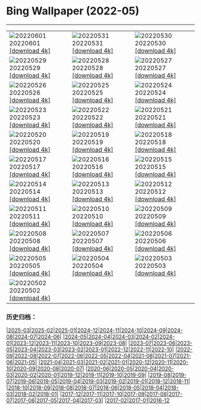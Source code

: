 # Bing Wallpaper (2022-05)
**************

<table><tr><td><img class="wallpaper" src="https://www.bing.com/th?id=OHR.ParrotDay_EN-CA4351957984_1920x1080.jpg" alt="20220601"> 20220601 <a class="wallpaper_link" href="https://www.bing.com/th?id=OHR.ParrotDay_EN-CA4351957984_UHD.jpg">[download 4k]</a></td><td><img class="wallpaper" src="https://www.bing.com/th?id=OHR.MountFryatt_EN-CA4918183412_1920x1080.jpg" alt="20220531"> 20220531 <a class="wallpaper_link" href="https://www.bing.com/th?id=OHR.MountFryatt_EN-CA4918183412_UHD.jpg">[download 4k]</a></td><td><img class="wallpaper" src="https://www.bing.com/th?id=OHR.GrizzlyRainforest_EN-CA8604389312_1920x1080.jpg" alt="20220530"> 20220530 <a class="wallpaper_link" href="https://www.bing.com/th?id=OHR.GrizzlyRainforest_EN-CA8604389312_UHD.jpg">[download 4k]</a></td></tr><tr><td><img class="wallpaper" src="https://www.bing.com/th?id=OHR.PurnululuNP_EN-CA3977255779_1920x1080.jpg" alt="20220529"> 20220529 <a class="wallpaper_link" href="https://www.bing.com/th?id=OHR.PurnululuNP_EN-CA3977255779_UHD.jpg">[download 4k]</a></td><td><img class="wallpaper" src="https://www.bing.com/th?id=OHR.MarinHeadlands_EN-CA2037980035_1920x1080.jpg" alt="20220528"> 20220528 <a class="wallpaper_link" href="https://www.bing.com/th?id=OHR.MarinHeadlands_EN-CA2037980035_UHD.jpg">[download 4k]</a></td><td><img class="wallpaper" src="https://www.bing.com/th?id=OHR.Monteverde_EN-CA1079549007_1920x1080.jpg" alt="20220527"> 20220527 <a class="wallpaper_link" href="https://www.bing.com/th?id=OHR.Monteverde_EN-CA1079549007_UHD.jpg">[download 4k]</a></td></tr><tr><td><img class="wallpaper" src="https://www.bing.com/th?id=OHR.Alhambra_EN-CA2527467089_1920x1080.jpg" alt="20220526"> 20220526 <a class="wallpaper_link" href="https://www.bing.com/th?id=OHR.Alhambra_EN-CA2527467089_UHD.jpg">[download 4k]</a></td><td><img class="wallpaper" src="https://www.bing.com/th?id=OHR.KornatiNP_EN-CA2176288354_1920x1080.jpg" alt="20220525"> 20220525 <a class="wallpaper_link" href="https://www.bing.com/th?id=OHR.KornatiNP_EN-CA2176288354_UHD.jpg">[download 4k]</a></td><td><img class="wallpaper" src="https://www.bing.com/th?id=OHR.RedBellied_EN-CA1930234626_1920x1080.jpg" alt="20220524"> 20220524 <a class="wallpaper_link" href="https://www.bing.com/th?id=OHR.RedBellied_EN-CA1930234626_UHD.jpg">[download 4k]</a></td></tr><tr><td><img class="wallpaper" src="https://www.bing.com/th?id=OHR.ZebraEgret_EN-CA1583825916_1920x1080.jpg" alt="20220523"> 20220523 <a class="wallpaper_link" href="https://www.bing.com/th?id=OHR.ZebraEgret_EN-CA1583825916_UHD.jpg">[download 4k]</a></td><td><img class="wallpaper" src="https://www.bing.com/th?id=OHR.AlbionFalls_EN-CA1144849283_1920x1080.jpg" alt="20220522"> 20220522 <a class="wallpaper_link" href="https://www.bing.com/th?id=OHR.AlbionFalls_EN-CA1144849283_UHD.jpg">[download 4k]</a></td><td><img class="wallpaper" src="https://www.bing.com/th?id=OHR.ApisMellifera_EN-CA4257638389_1920x1080.jpg" alt="20220521"> 20220521 <a class="wallpaper_link" href="https://www.bing.com/th?id=OHR.ApisMellifera_EN-CA4257638389_UHD.jpg">[download 4k]</a></td></tr><tr><td><img class="wallpaper" src="https://www.bing.com/th?id=OHR.GlassBridge_EN-CA2778800699_1920x1080.jpg" alt="20220520"> 20220520 <a class="wallpaper_link" href="https://www.bing.com/th?id=OHR.GlassBridge_EN-CA2778800699_UHD.jpg">[download 4k]</a></td><td><img class="wallpaper" src="https://www.bing.com/th?id=OHR.KansasPrairiefire_EN-CA2536680654_1920x1080.jpg" alt="20220519"> 20220519 <a class="wallpaper_link" href="https://www.bing.com/th?id=OHR.KansasPrairiefire_EN-CA2536680654_UHD.jpg">[download 4k]</a></td><td><img class="wallpaper" src="https://www.bing.com/th?id=OHR.SaltPondsMaras_EN-CA2425928159_1920x1080.jpg" alt="20220518"> 20220518 <a class="wallpaper_link" href="https://www.bing.com/th?id=OHR.SaltPondsMaras_EN-CA2425928159_UHD.jpg">[download 4k]</a></td></tr><tr><td><img class="wallpaper" src="https://www.bing.com/th?id=OHR.PawneeOwls_EN-CA2292652257_1920x1080.jpg" alt="20220517"> 20220517 <a class="wallpaper_link" href="https://www.bing.com/th?id=OHR.PawneeOwls_EN-CA2292652257_UHD.jpg">[download 4k]</a></td><td><img class="wallpaper" src="https://www.bing.com/th?id=OHR.BerninaBloodMoon_EN-CA2128705099_1920x1080.jpg" alt="20220516"> 20220516 <a class="wallpaper_link" href="https://www.bing.com/th?id=OHR.BerninaBloodMoon_EN-CA2128705099_UHD.jpg">[download 4k]</a></td><td><img class="wallpaper" src="https://www.bing.com/th?id=OHR.WindmillDay_EN-CA1983927942_1920x1080.jpg" alt="20220515"> 20220515 <a class="wallpaper_link" href="https://www.bing.com/th?id=OHR.WindmillDay_EN-CA1983927942_UHD.jpg">[download 4k]</a></td></tr><tr><td><img class="wallpaper" src="https://www.bing.com/th?id=OHR.OttawaTulip_EN-CA3006187835_1920x1080.jpg" alt="20220514"> 20220514 <a class="wallpaper_link" href="https://www.bing.com/th?id=OHR.OttawaTulip_EN-CA3006187835_UHD.jpg">[download 4k]</a></td><td><img class="wallpaper" src="https://www.bing.com/th?id=OHR.RedCross_EN-CA4283394122_1920x1080.jpg" alt="20220513"> 20220513 <a class="wallpaper_link" href="https://www.bing.com/th?id=OHR.RedCross_EN-CA4283394122_UHD.jpg">[download 4k]</a></td><td><img class="wallpaper" src="https://www.bing.com/th?id=OHR.OiaVillage_EN-CA1399466493_1920x1080.jpg" alt="20220512"> 20220512 <a class="wallpaper_link" href="https://www.bing.com/th?id=OHR.OiaVillage_EN-CA1399466493_UHD.jpg">[download 4k]</a></td></tr><tr><td><img class="wallpaper" src="https://www.bing.com/th?id=OHR.GrosMorneNP_EN-CA8781197737_1920x1080.jpg" alt="20220511"> 20220511 <a class="wallpaper_link" href="https://www.bing.com/th?id=OHR.GrosMorneNP_EN-CA8781197737_UHD.jpg">[download 4k]</a></td><td><img class="wallpaper" src="https://www.bing.com/th?id=OHR.GoremeNationalPark_EN-CA0956304763_1920x1080.jpg" alt="20220510"> 20220510 <a class="wallpaper_link" href="https://www.bing.com/th?id=OHR.GoremeNationalPark_EN-CA0956304763_UHD.jpg">[download 4k]</a></td><td><img class="wallpaper" src="https://www.bing.com/th?id=OHR.MomJoey_EN-CA0820075527_1920x1080.jpg" alt="20220509"> 20220509 <a class="wallpaper_link" href="https://www.bing.com/th?id=OHR.MomJoey_EN-CA0820075527_UHD.jpg">[download 4k]</a></td></tr><tr><td><img class="wallpaper" src="https://www.bing.com/th?id=OHR.SwedishAntenna_EN-CA3791848485_1920x1080.jpg" alt="20220508"> 20220508 <a class="wallpaper_link" href="https://www.bing.com/th?id=OHR.SwedishAntenna_EN-CA3791848485_UHD.jpg">[download 4k]</a></td><td><img class="wallpaper" src="https://www.bing.com/th?id=OHR.HertfordshireBluebells_EN-CA9966173952_1920x1080.jpg" alt="20220507"> 20220507 <a class="wallpaper_link" href="https://www.bing.com/th?id=OHR.HertfordshireBluebells_EN-CA9966173952_UHD.jpg">[download 4k]</a></td><td><img class="wallpaper" src="https://www.bing.com/th?id=OHR.JaliscoAgave_EN-CA9206216705_1920x1080.jpg" alt="20220506"> 20220506 <a class="wallpaper_link" href="https://www.bing.com/th?id=OHR.JaliscoAgave_EN-CA9206216705_UHD.jpg">[download 4k]</a></td></tr><tr><td><img class="wallpaper" src="https://www.bing.com/th?id=OHR.WadiRum_EN-CA0158371017_1920x1080.jpg" alt="20220505"> 20220505 <a class="wallpaper_link" href="https://www.bing.com/th?id=OHR.WadiRum_EN-CA0158371017_UHD.jpg">[download 4k]</a></td><td><img class="wallpaper" src="https://www.bing.com/th?id=OHR.DuckHen_EN-CA4570032309_1920x1080.jpg" alt="20220504"> 20220504 <a class="wallpaper_link" href="https://www.bing.com/th?id=OHR.DuckHen_EN-CA4570032309_UHD.jpg">[download 4k]</a></td><td><img class="wallpaper" src="https://www.bing.com/th?id=OHR.TravertineTurkey_EN-CA9783593718_1920x1080.jpg" alt="20220503"> 20220503 <a class="wallpaper_link" href="https://www.bing.com/th?id=OHR.TravertineTurkey_EN-CA9783593718_UHD.jpg">[download 4k]</a></td></tr><tr><td><img class="wallpaper" src="https://www.bing.com/th?id=OHR.VanBlooms_EN-CA0754129800_1920x1080.jpg" alt="20220502"> 20220502 <a class="wallpaper_link" href="https://www.bing.com/th?id=OHR.VanBlooms_EN-CA0754129800_UHD.jpg">[download 4k]</a></td><td></td><td></td></tr></table>

### 历史归档：

|[2025-03](/../2025-03/2025-03.md)|[2025-02](/../2025-02/2025-02.md)|[2025-01](/../2025-01/2025-01.md)|[2024-12](/../2024-12/2024-12.md)|[2024-11](/../2024-11/2024-11.md)|[2024-10](/../2024-10/2024-10.md)|[2024-09](/../2024-09/2024-09.md)|[2024-08](/../2024-08/2024-08.md)|[2024-07](/../2024-07/2024-07.md)|[2024-06](/../2024-06/2024-06.md)|
|[2024-05](/../2024-05/2024-05.md)|[2024-04](/../2024-04/2024-04.md)|[2024-03](/../2024-03/2024-03.md)|[2024-02](/../2024-02/2024-02.md)|[2024-01](/../2024-01/2024-01.md)|[2023-12](/../2023-12/2023-12.md)|[2023-11](/../2023-11/2023-11.md)|[2023-10](/../2023-10/2023-10.md)|[2023-09](/../2023-09/2023-09.md)|[2023-08](/../2023-08/2023-08.md)|
|[2023-07](/../2023-07/2023-07.md)|[2023-06](/../2023-06/2023-06.md)|[2023-05](/../2023-05/2023-05.md)|[2023-04](/../2023-04/2023-04.md)|[2023-03](/../2023-03/2023-03.md)|[2023-02](/../2023-02/2023-02.md)|[2023-01](/../2023-01/2023-01.md)|[2022-12](/../2022-12/2022-12.md)|[2022-11](/../2022-11/2022-11.md)|[2022-10](/../2022-10/2022-10.md)|
|[2022-09](/../2022-09/2022-09.md)|[2022-08](/../2022-08/2022-08.md)|[2022-07](/../2022-07/2022-07.md)|[2022-06](/../2022-06/2022-06.md)|[2022-05](/2022-05.md)|[2022-04](/../2022-04/2022-04.md)|[2021-08](/../2021-08/2021-08.md)|[2021-07](/../2021-07/2021-07.md)|[2021-06](/../2021-06/2021-06.md)|[2021-05](/../2021-05/2021-05.md)|
|[2021-04](/../2021-04/2021-04.md)|[2021-03](/../2021-03/2021-03.md)|[2021-02](/../2021-02/2021-02.md)|[2021-01](/../2021-01/2021-01.md)|[2020-12](/../2020-12/2020-12.md)|[2020-11](/../2020-11/2020-11.md)|[2020-10](/../2020-10/2020-10.md)|[2020-09](/../2020-09/2020-09.md)|[2020-08](/../2020-08/2020-08.md)|[2020-07](/../2020-07/2020-07.md)|
|[2020-06](/../2020-06/2020-06.md)|[2020-05](/../2020-05/2020-05.md)|[2020-04](/../2020-04/2020-04.md)|[2020-03](/../2020-03/2020-03.md)|[2020-02](/../2020-02/2020-02.md)|[2020-01](/../2020-01/2020-01.md)|[2019-12](/../2019-12/2019-12.md)|[2019-11](/../2019-11/2019-11.md)|[2019-10](/../2019-10/2019-10.md)|[2019-09](/../2019-09/2019-09.md)|
|[2019-08](/../2019-08/2019-08.md)|[2019-07](/../2019-07/2019-07.md)|[2019-06](/../2019-06/2019-06.md)|[2019-05](/../2019-05/2019-05.md)|[2019-04](/../2019-04/2019-04.md)|[2019-03](/../2019-03/2019-03.md)|[2019-02](/../2019-02/2019-02.md)|[2019-01](/../2019-01/2019-01.md)|[2018-12](/../2018-12/2018-12.md)|[2018-11](/../2018-11/2018-11.md)|
|[2018-10](/../2018-10/2018-10.md)|[2018-09](/../2018-09/2018-09.md)|[2018-08](/../2018-08/2018-08.md)|[2018-07](/../2018-07/2018-07.md)|[2018-06](/../2018-06/2018-06.md)|[2018-05](/../2018-05/2018-05.md)|[2018-04](/../2018-04/2018-04.md)|[2018-03](/../2018-03/2018-03.md)|[2018-02](/../2018-02/2018-02.md)|[2018-01](/../2018-01/2018-01.md)|
|[2017-12](/../2017-12/2017-12.md)|[2017-11](/../2017-11/2017-11.md)|[2017-10](/../2017-10/2017-10.md)|[2017-09](/../2017-09/2017-09.md)|[2017-08](/../2017-08/2017-08.md)|[2017-07](/../2017-07/2017-07.md)|[2017-06](/../2017-06/2017-06.md)|[2017-05](/../2017-05/2017-05.md)|[2017-04](/../2017-04/2017-04.md)|[2017-03](/../2017-03/2017-03.md)|
|[2017-02](/../2017-02/2017-02.md)|[2017-01](/../2017-01/2017-01.md)|[2016-12](/../2016-12/2016-12.md)